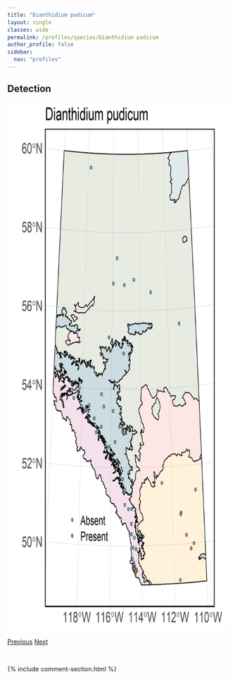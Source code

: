 ```yaml
---
title: "Dianthidium pudicum"
layout: single
classes: wide
permalink: /profiles/species/Dianthidium pudicum
author_profile: false
sidebar:
  nav: "profiles"
---
```


<h2>Detection</h2>

<a href="/assets/figures/species/Dianthidium pudicum/range-map.png">
<img src="/assets/figures/species/Dianthidium pudicum/range-map.png" height = "1200" width = "800">
</a>

<a href="/profiles/species/Dianthidium curvatum" class="pagination--pager" title="PreviousName">Previous</a> <a href="/profiles/species/Dufourea dilatipes" class="pagination--pager" title="NextName">Next</a>

<p>&nbsp;</p>

{% include comment-section.html %}
